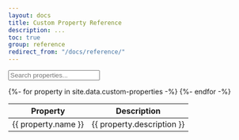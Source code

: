 ```yaml
---
layout: docs
title: Custom Property Reference
description: ...
toc: true
group: reference
redirect_from: "/docs/reference/"
---
```


<form>
    <input type="text" class="search-properties" placeholder="Search properties...">
</form>

<table class="properties-table">
    <thead>
        <tr>
            <th>Property</th>
            <th>Description</th>
        </tr>
    </thead>
    <tbody>
        {%- for property in site.data.custom-properties -%}
            <tr id="{{ property.name }}">
                <td class="name">{{ property.name }}</td>
                <td class="description">{{ property.description }}</td>
            </tr>
        {%- endfor -%}
    </tbody>
</table>
